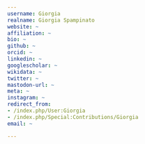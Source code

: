 ```yaml
---
username: Giorgia
realname: Giorgia Spampinato
website: ~
affiliation: ~
bio: ~
github: ~
orcid: ~
linkedin: ~
googlescholar: ~
wikidata: ~
twitter: ~
mastodon-url: ~
meta: ~
instagram: ~
redirect_from:
- /index.php/User:Giorgia
- /index.php/Special:Contributions/Giorgia
email: ~

---
```

